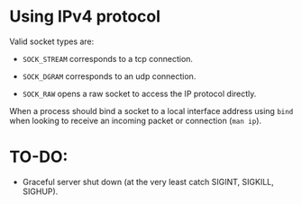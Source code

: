 # Using IPv4 protocol

Valid socket types are:

* `SOCK_STREAM` corresponds to a tcp connection.

* `SOCK_DGRAM` corresponds to an udp connection.

* `SOCK_RAW` opens a raw socket to access the IP protocol directly.


When a process should bind a socket to a local interface address using `bind`
when looking to receive an incoming packet or connection (`man ip`).

# TO-DO:
* Graceful server shut down (at the very least catch SIGINT, SIGKILL, SIGHUP).
